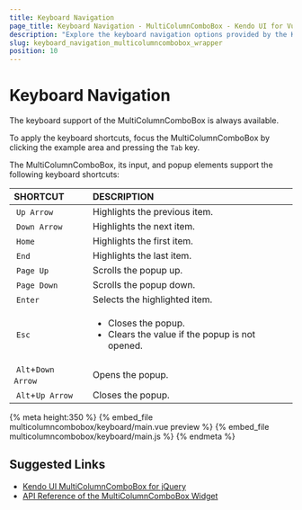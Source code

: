 ```yaml
---
title: Keyboard Navigation
page_title: Keyboard Navigation - MultiColumnComboBox - Kendo UI for Vue
description: "Explore the keyboard navigation options provided by the Kendo UI MultiColumnComboBox wrapper for Vue."
slug: keyboard_navigation_multicolumncombobox_wrapper
position: 10
---
```


<div><WrapperBanner></WrapperBanner></div>

# Keyboard Navigation

The keyboard support of the MultiColumnComboBox is always available.

To apply the keyboard shortcuts, focus the MultiColumnComboBox by clicking the example area and pressing the `Tab` key.

The MultiColumnComboBox, its input, and popup elements support the following keyboard shortcuts:

| SHORTCUT      | DESCRIPTION |
|:---           |:--- |
| `Up Arrow`    | Highlights the previous item.|
| `Down Arrow`  | Highlights the next item.|
| `Home`        | Highlights the first item.|
| `End`         | Highlights the last item.|
| `Page Up`     | Scrolls the popup up.|
| `Page Down`   | Scrolls the popup down.|
| `Enter`       | Selects the highlighted item.|
| `Esc`         | <ul><li>Closes the popup.</li> <li>Clears the value if the popup is not opened.</li></ul>|
| `Alt`+`Down Arrow`  | Opens the popup.|
| `Alt`+`Up Arrow`    | Closes the popup.|

{% meta height:350 %}
{% embed_file multicolumncombobox/keyboard/main.vue preview %}
{% embed_file multicolumncombobox/keyboard/main.js %}
{% endmeta %}

## Suggested Links

* [Kendo UI MultiColumnComboBox for jQuery](https://docs.telerik.com/kendo-ui/controls/editors/multicolumncombobox/overview)
* [API Reference of the MultiColumnComboBox Widget](https://docs.telerik.com/kendo-ui/api/javascript/ui/multicolumncombobox)

